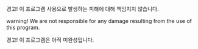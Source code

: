 경고! 이 프로그램 사용으로 발생하는 피해에 대해 책임지지 않습니다.

warning! We are not responsible for any damage resulting from the use of this program.

경고! 이 프로그램은 아직 미완성입니다.
